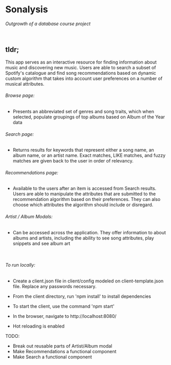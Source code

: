 # Sonalysis
*Outgrowth of a database course project*

<br />

## tldr;
This app serves as an interactive resource for finding information about music and discovering new music. Users are able to search a subset of Spotify's catalogue and find song recommendations based on dynamic custom algorithm that takes into account user preferences on a number of musical attributes.

###### Browse page: 
- Presents an abbreviated set of genres and song traits, which when selected, populate groupings of top albums based on Album of the Year data

###### Search page:
- Returns results for keywords that represent either a song name, an album name, or an artist name. Exact matches, LIKE matches, and fuzzy matches are given back to the user in order of relevancy.

###### Recommendations page:
- Available to the users after an item is accessed from Search results. Users are able to manipulate the attributes that are submitted to the recommendation algorithm based on their preferences. They can also choose which attributes the algorithm should include or disregard. 

###### Artist / Album Modals:
- Can be accessed across the application. They offer information to about albums and artists, including the ability to see song attributes, play snippets and see album art

<br />


###### To run locally:

- Create a client.json file in client/config modeled on client-template.json file.  Replace any passwords necessary.

- From the client directory, run 'npm install' to install dependencies

- To start the client, use the command 'npm start'

- In the browser, navigate to http://localhost:8080/

- Hot reloading is enabled



TODO:
- Break out reusable parts of Artist/Album modal
- Make Recommendations a functional component
- Make Search a functional component
